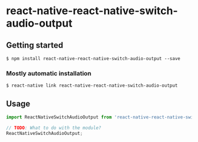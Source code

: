 # react-native-react-native-switch-audio-output

## Getting started

`$ npm install react-native-react-native-switch-audio-output --save`

### Mostly automatic installation

`$ react-native link react-native-react-native-switch-audio-output`

## Usage
```javascript
import ReactNativeSwitchAudioOutput from 'react-native-react-native-switch-audio-output';

// TODO: What to do with the module?
ReactNativeSwitchAudioOutput;
```
